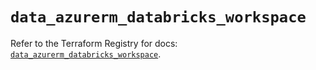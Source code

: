 # `data_azurerm_databricks_workspace`

Refer to the Terraform Registry for docs: [`data_azurerm_databricks_workspace`](https://registry.terraform.io/providers/hashicorp/azurerm/3.108.0/docs/data-sources/databricks_workspace).
